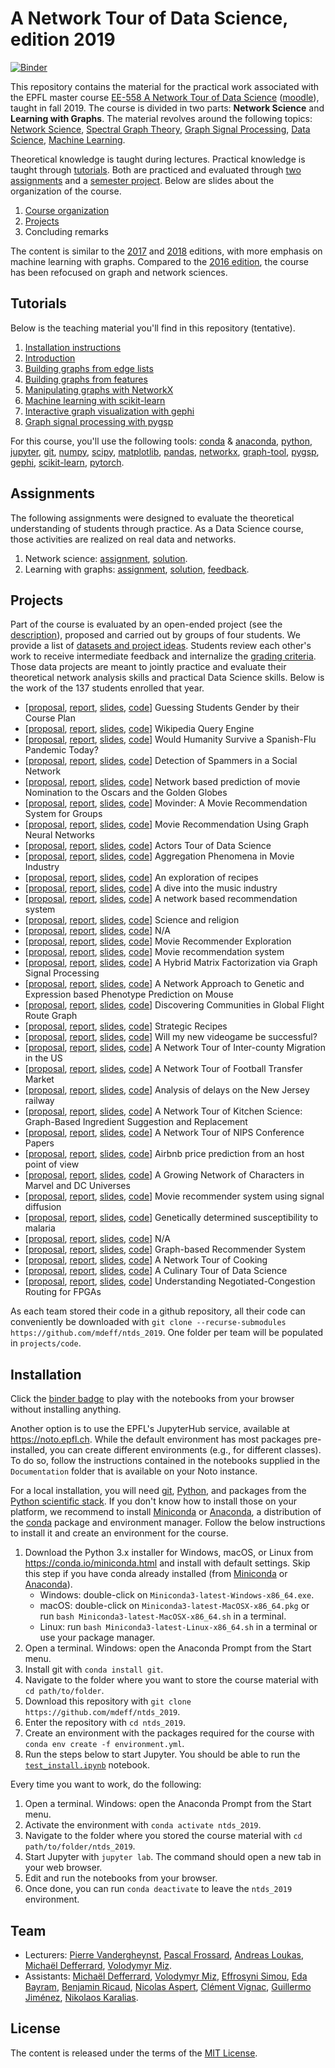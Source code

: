 # A Network Tour of Data Science, edition 2019

[![Binder](https://mybinder.org/badge_logo.svg)][binder]

[binder]: https://mybinder.org/v2/gh/mdeff/ntds_2019/outputs?urlpath=lab

This repository contains the material for the practical work associated with the EPFL master course [EE-558 A Network Tour of Data Science][epfl] ([moodle]), taught in fall 2019.
The course is divided in two parts: **Network Science** and **Learning with Graphs**.
The material revolves around the following topics:
[Network Science](https://en.wikipedia.org/wiki/Network_science),
[Spectral Graph Theory](https://en.wikipedia.org/wiki/Spectral_graph_theory),
[Graph Signal Processing](https://arxiv.org/abs/1211.0053),
[Data Science](https://en.wikipedia.org/wiki/Data_science),
[Machine Learning](https://en.wikipedia.org/wiki/Machine_learning).

Theoretical knowledge is taught during lectures.
Practical knowledge is taught through [tutorials](#tutorials).
Both are practiced and evaluated through [two assignments](#assignments) and a [semester project](#projects).
Below are slides about the organization of the course.

1. [Course organization][practical_info]
1. [Projects][projects]
1. Concluding remarks

The content is similar to the [2017] and [2018] editions, with more emphasis on machine learning with graphs.
Compared to the [2016 edition], the course has been refocused on graph and network sciences.

[epfl]: https://edu.epfl.ch/coursebook/en/a-network-tour-of-data-science-EE-558
[moodle]: https://moodle.epfl.ch/course/view.php?id=15299
[2016 edition]: https://github.com/mdeff/ntds_2016
[2017]: https://github.com/mdeff/ntds_2017
[2018]: https://github.com/mdeff/ntds_2018

[practical_info]: https://github.com/mdeff/ntds_2019/blob/outputs/slides/ntds_info.pdf
[projects]: https://github.com/mdeff/ntds_2019/blob/outputs/slides/ntds_projects.pdf

## Tutorials

Below is the teaching material you'll find in this repository (tentative).

1. [Installation instructions](#installation)
1. [Introduction][t01]
1. [Building graphs from edge lists][t02]
1. [Building graphs from features][t03]
1. [Manipulating graphs with NetworkX][t04]
1. [Machine learning with scikit-learn][t05]
1. [Interactive graph visualization with gephi][t06]
1. [Graph signal processing with pygsp][t07]

[t01]: https://nbviewer.jupyter.org/github/mdeff/ntds_2019/blob/outputs/tutorials/01_introduction.ipynb
[t02]: https://nbviewer.jupyter.org/github/mdeff/ntds_2019/blob/outputs/tutorials/02_graph_from_edge_list.ipynb
[t03]: https://nbviewer.jupyter.org/github/mdeff/ntds_2019/blob/outputs/tutorials/03_graph_from_features.ipynb
[t04]: https://nbviewer.jupyter.org/github/mdeff/ntds_2019/blob/outputs/tutorials/04_networkx.ipynb
[t05]: https://nbviewer.jupyter.org/github/mdeff/ntds_2019/blob/outputs/tutorials/05_scikit_learn.ipynb
[t06]: tutorials/06_visualization
[t07]: https://nbviewer.jupyter.org/github/mdeff/ntds_2019/blob/outputs/tutorials/07_pygsp.ipynb

For this course, you'll use the following tools:
[conda] & [anaconda], [python], [jupyter], [git], [numpy], [scipy], [matplotlib], [pandas], [networkx], [graph-tool], [pygsp], [gephi], [scikit-learn], [pytorch].

[conda]: https://conda.io
[anaconda]: https://anaconda.org
[python]: https://www.python.org
[jupyter]: https://jupyter.org
[git]: https://git-scm.com
[numpy]: https://www.numpy.org
[scipy]: https://www.scipy.org
[matplotlib]: https://matplotlib.org
[pandas]: https://pandas.pydata.org
[networkx]: https://networkx.github.io
[graph-tool]: https://graph-tool.skewed.de
[pygsp]: https://pygsp.readthedocs.io
[gephi]: https://gephi.org
[scikit-learn]: https://scikit-learn.org
[pytorch]: https://pytorch.org

## Assignments

The following assignments were designed to evaluate the theoretical understanding of students through practice.
As a Data Science course, those activities are realized on real data and networks.

1. Network science: [assignment][a1q], [solution][a1s].
1. Learning with graphs: [assignment][a2q], [solution][a2s], [feedback][a2f].

[a1q]: https://nbviewer.jupyter.org/github/mdeff/ntds_2019/blob/outputs/assignments/1_network_science.ipynb
[a1s]: https://nbviewer.jupyter.org/github/mdeff/ntds_2019/blob/outputs/assignments/1_network_science_solution.ipynb
[a2q]: https://nbviewer.jupyter.org/github/mdeff/ntds_2019/blob/outputs/assignments/2_learning_with_graphs.ipynb
[a2s]: https://nbviewer.jupyter.org/github/mdeff/ntds_2019/blob/outputs/assignments/2_learning_with_graphs_solution.ipynb
[a2f]: https://nbviewer.jupyter.org/github/mdeff/ntds_2019/blob/outputs/assignments/2_learning_with_graphs_feedback.ipynb

## Projects

Part of the course is evaluated by an open-ended project (see the [description][projects]), proposed and carried out by groups of four students.
We provide a list of [datasets and project ideas](projects).
Students review each other's work to receive intermediate feedback and internalize the [grading criteria](projects/grading.md).
Those data projects are meant to jointly practice and evaluate their theoretical network analysis skills and practical Data Science skills.
Below is the work of the 137 students enrolled that year.

* [[proposal][p01], [report][r01], [slides][s01], [code][c01]] Guessing Students Gender by their Course Plan
* [[proposal][p02], [report][r02], [slides][s02], [code][c02]] Wikipedia Query Engine
* [[proposal][p03], [report][r03], [slides][s03], [code][c03]] Would Humanity Survive a Spanish-Flu Pandemic Today?
* [[proposal][p04], [report][r04], [slides][s04], [code][c04]] Detection of Spammers in a Social Network
* [[proposal][p05], [report][r05], [slides][s05], [code][c05]] Network based prediction of movie Nomination to the Oscars and the Golden Globes
* [[proposal][p06], [report][r06], [slides][s06], [code][c06]] Movinder: A Movie Recommendation System for Groups
* [[proposal][p07], [report][r07], [slides][s07], [code][c07]] Movie Recommendation Using Graph Neural Networks
* [[proposal][p08], [report][r08], [slides][s08], [code][c08]] Actors Tour of Data Science
* [[proposal][p09], [report][r09], [slides][s09], [code][c09]] Aggregation Phenomena in Movie Industry
* [[proposal][p10], [report][r10], [slides][s10], [code][c10]] An exploration of recipes
* [[proposal][p11], [report][r11], [slides][s11], [code][c11]] A dive into the music industry
* [[proposal][p12], [report][r12], [slides][s12], [code][c12]] A network based recommendation system
* [[proposal][p13], [report][r13], [slides][s13], [code][c13]] Science and religion
* [[proposal][p14], [report][r14], [slides][s14], [code][c14]] N/A
* [[proposal][p15], [report][r15], [slides][s15], [code][c15]] Movie Recommender Exploration
* [[proposal][p16], [report][r16], [slides][s16], [code][c16]] Movie recommendation system
* [[proposal][p17], [report][r17], [slides][s17], [code][c17]] A Hybrid Matrix Factorization via Graph Signal Processing
* [[proposal][p18], [report][r18], [slides][s18], [code][c18]] A Network Approach to Genetic and Expression based Phenotype Prediction on Mouse
* [[proposal][p19], [report][r19], [slides][s19], [code][c19]] Discovering Communities in Global Flight Route Graph
* [[proposal][p20], [report][r20], [slides][s20], [code][c20]] Strategic Recipes
* [[proposal][p21], [report][r21], [slides][s21], [code][c21]] Will my new videogame be successful?
* [[proposal][p22], [report][r22], [slides][s22], [code][c22]] A Network Tour of Inter-county Migration in the US
* [[proposal][p23], [report][r23], [slides][s23], [code][c23]] A Network Tour of Football Transfer Market
* [[proposal][p24], [report][r24], [slides][s24], [code][c24]] Analysis of delays on the New Jersey railway
* [[proposal][p25], [report][r25], [slides][s25], [code][c25]] A Network Tour of Kitchen Science: Graph-Based Ingredient Suggestion and Replacement
* [[proposal][p26], [report][r26], [slides][s26], [code][c26]] A Network Tour of NIPS Conference Papers
* [[proposal][p27], [report][r27], [slides][s27], [code][c27]] Airbnb price prediction from an host point of view
* [[proposal][p28], [report][r28], [slides][s28], [code][c28]] A Growing Network of Characters in Marvel and DC Universes
* [[proposal][p29], [report][r29], [slides][s29], [code][c29]] Movie recommender system using signal diffusion
* [[proposal][p30], [report][r30], [slides][s30], [code][c30]] Genetically determined susceptibility to malaria
* [[proposal][p32], [report][r32], [slides][s32], [code][c32]] N/A
* [[proposal][p33], [report][r33], [slides][s33], [code][c33]] Graph-based Recommender System
* [[proposal][p35], [report][r35], [slides][s35], [code][c35]] A Network Tour of Cooking
* [[proposal][p36], [report][r36], [slides][s36], [code][c36]] A Culinary Tour of Data Science
* [[proposal][p49], [report][r49], [slides][s49], [code][c49]] Understanding Negotiated-Congestion Routing for FPGAs

As each team stored their code in a github repository, all their code can conveniently be downloaded with `git clone --recurse-submodules https://github.com/mdeff/ntds_2019`.
One folder per team will be populated in `projects/code`.

[p01]: projects/proposals/team_01.pdf
[p02]: projects/proposals/team_02.pdf
[p03]: projects/proposals/team_03.pdf
[p04]: projects/proposals/team_04.pdf
[p05]: projects/proposals/team_05.pdf
[p06]: projects/proposals/team_06.pdf
[p07]: projects/proposals/team_07.pdf
[p08]: projects/proposals/team_08.pdf
[p09]: projects/proposals/team_09.pdf
[p10]: projects/proposals/team_10.pdf
[p11]: projects/proposals/team_11.pdf
[p12]: projects/proposals/team_12.pdf
[p13]: projects/proposals/team_13.pdf
[p14]: projects/proposals/team_14.pdf
[p15]: projects/proposals/team_15.pdf
[p16]: projects/proposals/team_16.pdf
[p17]: projects/proposals/team_17.pdf
[p18]: projects/proposals/team_18.pdf
[p19]: projects/proposals/team_19.pdf
[p20]: projects/proposals/team_20.pdf
[p21]: projects/proposals/team_21.pdf
[p22]: projects/proposals/team_22.pdf
[p23]: projects/proposals/team_23.pdf
[p24]: projects/proposals/team_24.pdf
[p25]: projects/proposals/team_25.pdf
[p26]: projects/proposals/team_26.pdf
[p27]: projects/proposals/team_27.pdf
[p28]: projects/proposals/team_28.pdf
[p29]: projects/proposals/team_29.pdf
[p30]: projects/proposals/team_30.pdf
[p32]: projects/proposals/team_32.pdf
[p33]: projects/proposals/team_33.pdf
[p35]: projects/proposals/team_35.pdf
[p36]: projects/proposals/team_36.pdf
[p49]: projects/proposals/team_49.pdf

[r01]: projects/reports/team_01.pdf
[r02]: projects/reports/team_02.pdf
[r03]: projects/reports/team_03.pdf
[r04]: projects/reports/team_04.pdf
[r05]: projects/reports/team_05.pdf
[r06]: projects/reports/team_06.pdf
[r07]: projects/reports/team_07.pdf
[r08]: projects/reports/team_08.pdf
[r09]: projects/reports/team_09.pdf
[r10]: projects/reports/team_10.pdf
[r11]: projects/reports/team_11.pdf
[r12]: projects/reports/team_12.pdf
[r13]: projects/reports/team_13.pdf
[r14]: projects/reports/team_14.pdf
[r15]: projects/reports/team_15.pdf
[r16]: projects/reports/team_16.pdf
[r17]: projects/reports/team_17.pdf
[r18]: projects/reports/team_18.pdf
[r19]: projects/reports/team_19.pdf
[r20]: projects/reports/team_20.pdf
[r21]: projects/reports/team_21.pdf
[r22]: projects/reports/team_22.pdf
[r23]: projects/reports/team_23.pdf
[r24]: projects/reports/team_24.pdf
[r25]: projects/reports/team_25.pdf
[r26]: projects/reports/team_26.pdf
[r27]: projects/reports/team_27.pdf
[r28]: projects/reports/team_28.pdf
[r29]: projects/reports/team_29.pdf
[r30]: projects/reports/team_30.pdf
[r32]: projects/reports/team_32.pdf
[r33]: projects/reports/team_33.pdf
[r35]: projects/reports/team_35.pdf
[r36]: projects/reports/team_36.pdf
[r49]: projects/reports/team_49.pdf

[s01]: projects/slides/team_01.pdf
[s02]: projects/slides/team_02.pdf
[s03]: projects/slides/team_03.pdf
[s04]: projects/slides/team_04.pdf
[s05]: projects/slides/team_05.pdf
[s06]: projects/slides/team_06.pdf
[s07]: projects/slides/team_07.pdf
[s08]: projects/slides/team_08.pdf
[s09]: projects/slides/team_09.pdf
[s10]: projects/slides/team_10.pdf
[s11]: projects/slides/team_11.pdf
[s12]: projects/slides/team_12.pdf
[s13]: projects/slides/team_13.pdf
[s14]: projects/slides/team_14.pdf
[s15]: projects/slides/team_15.pdf
[s16]: projects/slides/team_16.pdf
[s17]: projects/slides/team_17.pdf
[s18]: projects/slides/team_18.pdf
[s19]: projects/slides/team_19.pdf
[s20]: projects/slides/team_20.pdf
[s21]: projects/slides/team_21.pdf
[s22]: projects/slides/team_22.pdf
[s23]: projects/slides/team_23.pdf
[s24]: projects/slides/team_24.pdf
[s25]: projects/slides/team_25.pdf
[s26]: projects/slides/team_26.pdf
[s27]: projects/slides/team_27.pdf
[s28]: projects/slides/team_28.pdf
[s29]: projects/slides/team_29.pdf
[s30]: projects/slides/team_30.pdf
[s32]: projects/slides/team_32.pdf
[s33]: projects/slides/team_33.pdf
[s35]: projects/slides/team_35.pdf
[s36]: projects/slides/team_36.pdf
[s49]: projects/slides/team_49.pdf

[c01]: https://github.com/jm-x-1/NTDS_2019_PROJECT_TEAM_1
[c02]: https://github.com/FredBaos/Ntds_project_team02
[c03]: https://github.com/jonathan-doenz/spanish_flu_on_airports
[c04]: https://github.com/alielabridi/NTDS_2019
[c05]: https://github.com/carparel/NTDS
[c06]: https://github.com/Movinder/movielens-imdb-exploration
[c07]: https://github.com/dinotuku/ntds-2019-project-team-7
[c08]: https://github.com/eliasmpw/EE-558-ntds/tree/master/projects/project_ntds_2019
[c09]: https://github.com/EPFLEXCLT/NTDS2019_team9
[c10]: https://github.com/alex-mocanu/A-Network-Tour-of-DS-Homework/tree/master/Project
[c11]: https://github.com/SachaLeblanc/NTDS_final
[c12]: https://github.com/Lambo97/MovieRecommendation
[c13]: https://github.com/aaag97/ntds-projects/tree/master/Project
[c14]: https://github.com/TheUser0571/NTDS_assignments/tree/master/Project
[c15]: https://github.com/arthurbabey/DeepMovieRecommender
[c16]: https://github.com/aurkinet/Group-16
[c17]: https://github.com/blagojce95/ntds_project
[c18]: https://github.com/raphaelreis/Network_tour_of_mice_genetics
[c19]: https://github.com/lchenbb/NTDS2019_Project
[c20]: https://github.com/raphstrebel/ntds_project
[c21]: https://github.com/michaelhodara/ntds_2019_team21
[c22]: https://github.com/zxyzz/ntds_project
[c23]: https://github.com/Saibo-creator/ntds_project
[c24]: https://github.com/linahcharif/NTDS-Team24
[c25]: https://github.com/misterw97/ntds_kitchen_science
[c26]: https://github.com/sting1000/ntds_project
[c27]: https://github.com/sfurter/Project_NTDS_Group_27
[c28]: https://github.com/ahmedkooli/ntds_comics
[c29]: https://github.com/jlabhard/ntds_project_movielens
[c30]: https://github.com/arturs68/ntds-genetic-malaria-susceptibility
[c32]: https://github.com/albornet/ntds_2019_team_32
[c33]: https://github.com/YuxuanLongBeyond/Graph-based-Recommendation-System
[c35]: https://github.com/gaumuel/ntds2019_project
[c36]: https://github.com/Davit98/NTDS-Project
[c49]: https://github.com/m-asiatici/ntds-2019-team-49-fpga

## Installation

Click the [binder badge][binder] to play with the notebooks from your browser without installing anything.

Another option is to use the EPFL's JupyterHub service, available at <https://noto.epfl.ch>.
While the default environment has most packages pre-installed, you can create different environments (e.g., for different classes).
To do so, follow the instructions contained in the notebooks supplied in the `Documentation` folder that is available on your Noto instance.

For a local installation, you will need [git], [Python], and packages from the [Python scientific stack][scipy].
If you don't know how to install those on your platform, we recommend to install [Miniconda] or [Anaconda], a distribution of the [conda] package and environment manager.
Follow the below instructions to install it and create an environment for the course.

1. Download the Python 3.x installer for Windows, macOS, or Linux from <https://conda.io/miniconda.html> and install with default settings.
   Skip this step if you have conda already installed (from [Miniconda] or [Anaconda]).
   * Windows: double-click on `Miniconda3-latest-Windows-x86_64.exe`.
   * macOS: double-click on `Miniconda3-latest-MacOSX-x86_64.pkg` or run `bash Miniconda3-latest-MacOSX-x86_64.sh` in a terminal.
   * Linux: run `bash Miniconda3-latest-Linux-x86_64.sh` in a terminal or use your package manager.
1. Open a terminal.
   Windows: open the Anaconda Prompt from the Start menu.
1. Install git with `conda install git`.
1. Navigate to the folder where you want to store the course material with `cd path/to/folder`.
1. Download this repository with `git clone https://github.com/mdeff/ntds_2019`.
1. Enter the repository with `cd ntds_2019`.
1. Create an environment with the packages required for the course with `conda env create -f environment.yml`.
1. Run the steps below to start Jupyter. You should be able to run the [`test_install.ipynb`][test_install] notebook.

[test_install]: https://nbviewer.jupyter.org/github/mdeff/ntds_2019/blob/outputs/test_install.ipynb

Every time you want to work, do the following:

1. Open a terminal.
   Windows: open the Anaconda Prompt from the Start menu.
1. Activate the environment with `conda activate ntds_2019`.
1. Navigate to the folder where you stored the course material with `cd path/to/folder/ntds_2019`.
1. Start Jupyter with `jupyter lab`.
   The command should open a new tab in your web browser.
1. Edit and run the notebooks from your browser.
1. Once done, you can run `conda deactivate` to leave the `ntds_2019` environment.

[git]: https://git-scm.com
[python]: https://www.python.org
[scipy]: https://www.scipy.org
[anaconda]: https://www.anaconda.com/download
[miniconda]: https://conda.io/miniconda.html
[conda]: https://conda.io
[conda-forge]: https://conda-forge.org

## Team

* Lecturers:
[Pierre Vandergheynst](https://people.epfl.ch/pierre.vandergheynst),
[Pascal Frossard](https://people.epfl.ch/pascal.frossard),
[Andreas Loukas](https://andreasloukas.blog),
[Michaël Defferrard](https://deff.ch),
[Volodymyr Miz](http://miz.space).
* Assistants:
[Michaël Defferrard](https://deff.ch),
[Volodymyr Miz](http://miz.space),
[Effrosyni Simou](https://people.epfl.ch/effrosyni.simou),
[Eda Bayram](https://people.epfl.ch/eda.bayram),
[Benjamin Ricaud](https://github.com/bricaud),
[Nicolas Aspert](https://people.epfl.ch/nicolas.aspert),
[Clément Vignac](https://people.epfl.ch/clement.vignac),
[Guillermo Jiménez](https://gortizji.github.io),
[Nikolaos Karalias](https://people.epfl.ch/nikolaos.karalias).

## License

The content is released under the terms of the [MIT License](LICENSE.txt).

